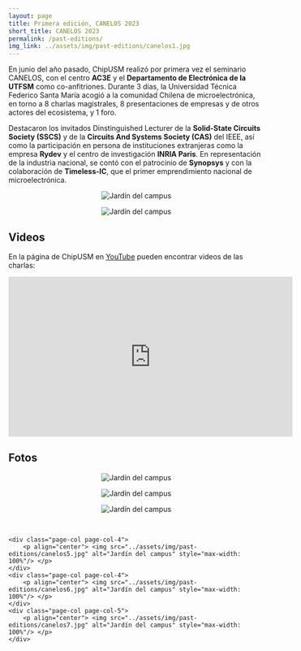 ```yaml
---
layout: page
title: Primera edición, CANELOS 2023
short_title: CANELOS 2023
permalink: /past-editions/
img_link: ../assets/img/past-editions/canelos1.jpg
---
```


En junio del año pasado, ChipUSM realizó por primera vez el seminario CANELOS, con el centro <b>AC3E</b> y el <b>Departamento de Electrónica de la UTFSM</b> como co-anfitriones. 
Durante 3 días, la Universidad Técnica Federico Santa María acogió a la comunidad Chilena de microelectrónica, en torno a 8 charlas magistrales, 
8 presentaciones de empresas y de otros actores del ecosistema, y 1 foro.

 
Destacaron los invitados Dinstinguished Lecturer de la <b>Solid-State Circuits Society (SSCS)</b> y de la <b>Circuits And Systems Society (CAS)</b> del IEEE, 
así como la participación en persona de instituciones extranjeras como la empresa <b>Rydev</b> y el centro de investigación <b>INRIA Paris</b>.
En representación de la industria nacional, se contó con el patrocinio de <b>Synopsys</b> y con la colaboración de <b>Timeless-IC</b>, que el primer emprendimiento nacional de microelectrónica.

<div class="page-col-wrapper">        
	<div class="page-col page-col-3">
		<p align="center"> <img src="../assets/img/past-editions/Afiche_1a.png" alt="Jardín del campus" style="max-width: 100%"/> </p>
	</div>
	<div class="page-col page-col-3">
		<p align="center"> <img src="../assets/img/past-editions/Afiche_1b.png" alt="Jardín del campus" style="max-width: 100%"/> </p>
	</div>
</div>

<!--
<div class="page-col-wrapper">        
	<div class="page-col page-col-3">
		<object data="../assets/img/past-editions/Afiche_1a.pdf" height="500" width="350" type='application/pdf'></object> 
	</div>
	<div class="page-col page-col-3">
		<object data="../assets/img/past-editions/Afiche_1b.pdf" height="500" width="350" type='application/pdf'></object> 
	</div>
</div>
-->

## Videos

En la página de ChipUSM en [YouTube][chipusm-youtube] pueden encontrar videos de las charlas:

<div class="page-col-wrapper" style="text-align: center"> 
	<iframe width="560" height="315" src="https://www.youtube.com/embed/9mweRnW_bIU?si=L66qx6-bBIHv6GdG&amp;start=9" title="YouTube video player" frameborder="0" allow="accelerometer; autoplay; clipboard-write; encrypted-media; gyroscope; picture-in-picture; web-share" referrerpolicy="strict-origin-when-cross-origin" allowfullscreen></iframe>
</div>


## Fotos

<div class="page-col-wrapper">        
	<div class="page-col page-col-4">
		<p align="center"> <img src="../assets/img/past-editions/canelos2.jpg" alt="Jardín del campus" style="max-width: 100%"/> </p>
	</div>
	<div class="page-col page-col-4">
		<p align="center"> <img src="../assets/img/past-editions/canelos3.jpg" alt="Jardín del campus" style="max-width: 100%"/> </p>
	</div>
	<div class="page-col page-col-5">
		<p align="center"> <img src="../assets/img/past-editions/canelos4.jpg" alt="Jardín del campus" style="max-width: 100%"/> </p>
	</div>
	<br>
	
	<div class="page-col page-col-4">
		<p align="center"> <img src="../assets/img/past-editions/canelos5.jpg" alt="Jardín del campus" style="max-width: 100%"/> </p>
	</div>
	<div class="page-col page-col-4">
		<p align="center"> <img src="../assets/img/past-editions/canelos6.jpg" alt="Jardín del campus" style="max-width: 100%"/> </p>
	</div>
	<div class="page-col page-col-5">
		<p align="center"> <img src="../assets/img/past-editions/canelos7.jpg" alt="Jardín del campus" style="max-width: 100%"/> </p>
	</div>
</div>

[chipusm-youtube]: https://www.youtube.com/@ChipUSM


<!--
# Dónde comer
-->